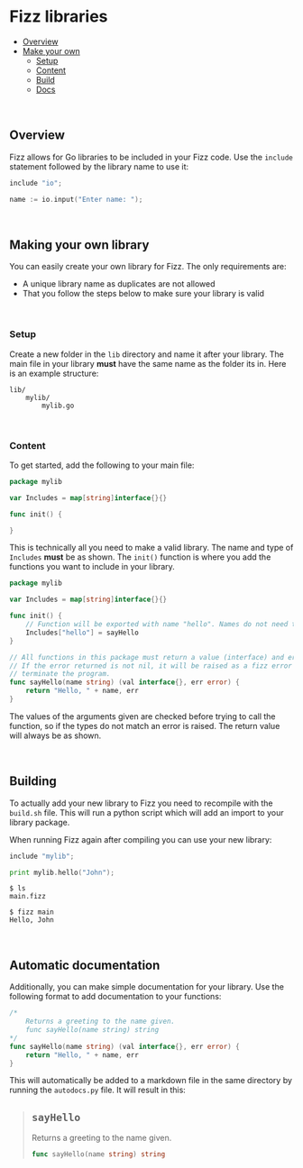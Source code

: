 # **Fizz libraries**

- [Overview](#overview)
- [Make your own](#making-your-own-library)
  - [Setup](#setup)
  - [Content](#content)
  - [Build](#building)
  - [Docs](#automatic-documentation)

<br>

## Overview

Fizz allows for Go libraries to be included in your Fizz code. Use the `include` statement followed by the library name to use it:

```go
include "io";

name := io.input("Enter name: ");
```

<br>

## Making your own library

You can easily create your own library for Fizz. The only requirements are:

- A unique library name as duplicates are not allowed
- That you follow the steps below to make sure your library is valid

<br>

### Setup

Create a new folder in the `lib` directory and name it after your library. The main file in your library **must** have the same name as the folder its in. Here is an example structure:

```
lib/
    mylib/
        mylib.go
```

<br>

### Content

To get started, add the following to your main file:

```go
package mylib

var Includes = map[string]interface{}{}

func init() {

}
```

This is technically all you need to make a valid library. The name and type of `Includes` **must** be as shown. The `init()` function is where you add the functions you want to include in your library.

```go
package mylib

var Includes = map[string]interface{}{}

func init() {
    // Function will be exported with name "hello". Names do not need to match.
    Includes["hello"] = sayHello
}

// All functions in this package must return a value (interface) and error.
// If the error returned is not nil, it will be raised as a fizz error and
// terminate the program.
func sayHello(name string) (val interface{}, err error) {
    return "Hello, " + name, err
}
```

The values of the arguments given are checked before trying to call the function, so if the types do not match an error is raised. The return value will always be as shown.

<br>

## Building

To actually add your new library to Fizz you need to recompile with the `build.sh` file. This will run a python script which will add an import to your library package.

When running Fizz again after compiling you can use your new library:

```go
include "mylib";

print mylib.hello("John");
```

```console
$ ls
main.fizz

$ fizz main
Hello, John
```

<br>

## Automatic documentation

Additionally, you can make simple documentation for your library. Use the following format to add documentation to your functions:

```go
/*
    Returns a greeting to the name given.
    func sayHello(name string) string
*/
func sayHello(name string) (val interface{}, err error) {
    return "Hello, " + name, err
}
```

This will automatically be added to a markdown file in the same directory by running the `autodocs.py` file. It will result in this:

> ## **`sayHello`**
>
> Returns a greeting to the name given.
>
> ```go
> func sayHello(name string) string
> ```
